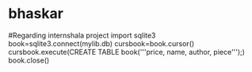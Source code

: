# bhaskar
#Regarding internshala project
import sqlite3
book=sqlite3.connect(mylib.db)
cursbook=book.cursor()
cursbook.execute(CREATE TABLE book('''price, name, author, piece''');)
book.close()
